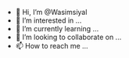 - 👋 Hi, I’m @Wasimsiyal
- 👀 I’m interested in ...
- 🌱 I’m currently learning ...
- 💞️ I’m looking to collaborate on ...
- 📫 How to reach me ...

<!---
Wasimsiyal/Wasimsiyal is a ✨ special ✨ repository because its `README.md` (this file) appears on your GitHub profile.
You can click the Preview link to take a look at your changes.
--->
